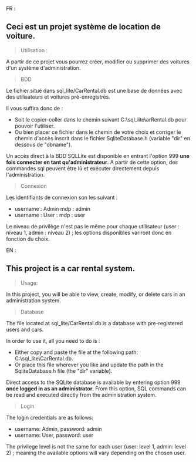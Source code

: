 FR :

<h2>Ceci est un projet système de location de voiture.</h2>

> Utilisation :
 
A partir de ce projet vous pourrez créer, modifier ou supprimer des voitures d'un système d'administration.

> BDD

Le fichier situé dans sql_lite/CarRental.db est une base de données avec des utilisateurs et voitures pré-enregistrés. 

Il vous suffira donc de :
- Soit le copier-coller dans le chemin suivant C:\sql_lite\\arRental.db pour pouvoir l'utiliser.
- Ou bien placer ce fichier dans le chemin de votre choix et corriger le chemin d'accès inscrit dans le fichier SqliteDatabase.h (variable "dir" en dessous de "dbname").

Un accès direct à la BDD SQLLite est disponible en entrant l'option 999 **une fois connecter en tant qu'administrateur**. A partir de cette option, des commandes sql peuvent être lû et exécuter directement depuis l'administration.

> Connexion

Les identifiants de connexion son les suivant : 

- username : Admin mdp : admin
-  username : User : mdp : user

Le niveau de privilège n'est pas le même pour chaque utilisateur (user : niveau 1, admin : niveau 2) ; les options disponibles variront donc en fonction du choix.


EN :

<h2>This project is a car rental system.</h2>

> Usage:

In this project, you will be able to view, create, modify, or delete cars in an administration system.

> Database

The file located at sql_lite/CarRental.db is a database with pre-registered users and cars. 

In order to use it, all you need to do is :
- Either copy and paste the file at the following path: C:\sql_lite\CarRental.db.
- Or place this file wherever you like and update the path in the SqliteDatabase.h file (the "dir" variable).

Direct access to the SQLite database is available by entering option 999 **once logged in as an administrator**. From this option, SQL commands can be read and executed directly from the administration system.

> Login

The login credentials are as follows:

- username: Admin, password: admin
- username: User, password: user

The privilege level is not the same for each user (user: level 1, admin: level 2) ; meaning the available options will vary depending on the chosen user.
